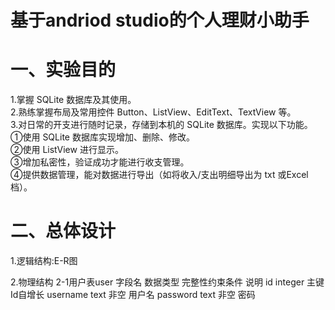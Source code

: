 # 基于andriod studio的个人理财小助手

# 一、实验目的
1.掌握 SQLite 数据库及其使用。<br>
2.熟练掌握布局及常用控件 Button、ListView、EditText、TextView 等。<br>
3.对日常的开支进行随时记录，存储到本机的 SQLite 数据库。实现以下功能。<br>
①使用 SQLite 数据库实现增加、删除、修改。<br>
②使用 ListView 进行显示。<br>
③增加私密性，验证成功才能进行收支管理。<br>
④提供数据管理，能对数据进行导出（如将收入/支出明细导出为 txt 或Excel档）。<br>

# 二、总体设计
1.逻辑结构:E-R图

2.物理结构
2-1用户表user
字段名	数据类型	完整性约束条件	说明
id	integer	主键	Id自增长
username	text	非空	用户名
password	text	非空	密码
